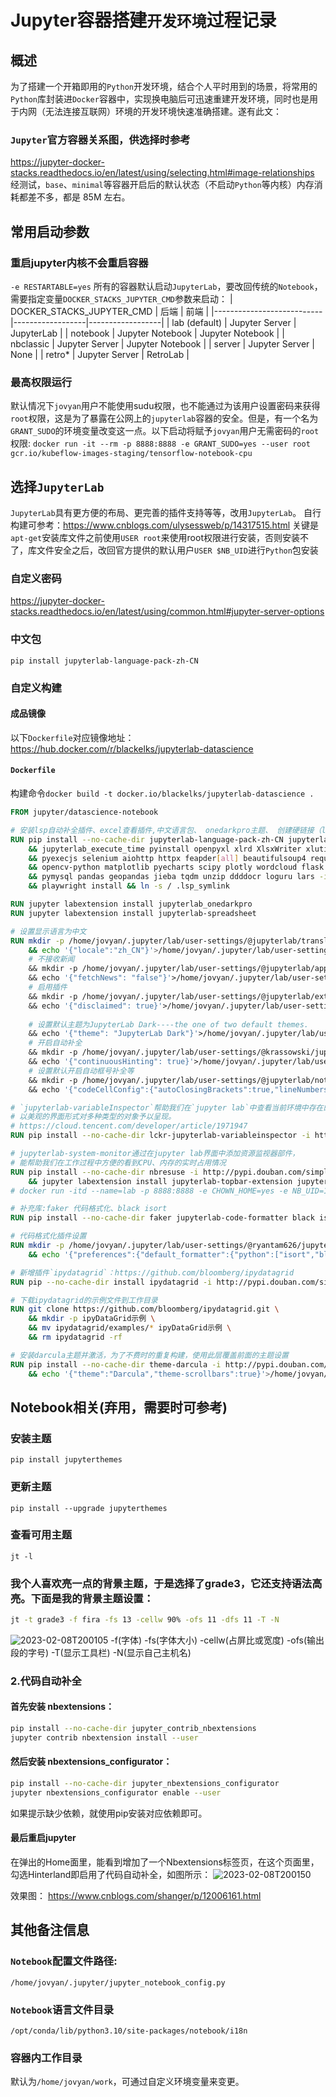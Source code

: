 # Jupyter容器搭建`开发环境`过程记录

## 概述
为了搭建一个开箱即用的`Python`开发环境，结合个人平时用到的场景，将常用的`Python`库封装进`Docker`容器中，实现换电脑后可迅速重建开发环境，同时也是用于内网（无法连接互联网）环境的开发环境快速准确搭建。遂有此文：
### `Jupyter`官方容器关系图，供选择时参考
https://jupyter-docker-stacks.readthedocs.io/en/latest/using/selecting.html#image-relationships
经测试，`base`、`minimal`等容器开启后的默认状态（不启动`Python`等内核）内存消耗都差不多，都是 85M 左右。


## 常用启动参数
### 重启jupyter内核不会重启容器
`-e RESTARTABLE=yes`
所有的容器默认启动`JupyterLab`，要改回传统的`Notebook`，需要指定变量`DOCKER_STACKS_JUPYTER_CMD`参数来启动：
| DOCKER_STACKS_JUPYTER_CMD | 后端          | 前端         |
|---------------------------|------------------|------------------|
| lab (default)             | Jupyter Server   | JupyterLab       |
| notebook                  | Jupyter Notebook | Jupyter Notebook |
| nbclassic                 | Jupyter Server   | Jupyter Notebook |
| server                    | Jupyter Server   | None             |
| retro*                    | Jupyter Server   | RetroLab         |

### 最高权限运行
默认情况下`jovyan`用户不能使用sudu权限，也不能通过为该用户设置密码来获得`root`权限，这是为了暴露在公网上的`jupyterlab`容器的安全。但是，有一个名为`GRANT_SUDO`的环境变量改变这一点。以下启动将赋予`jovyan`用户无需密码的`root`权限:
`docker run -it --rm -p 8888:8888 -e GRANT_SUDO=yes --user root gcr.io/kubeflow-images-staging/tensorflow-notebook-cpu`


## 选择`JupyterLab`
`JupyterLab`具有更方便的布局、更完善的插件支持等等，改用`JupyterLab`。
自行构建可参考：https://www.cnblogs.com/ulysessweb/p/14317515.html
关键是`apt-get`安装库文件之前使用`USER root`来使用root权限进行安装，否则安装不了，库文件安全之后，改回官方提供的默认用户`USER $NB_UID`进行`Python`包安装

### 自定义密码
https://jupyter-docker-stacks.readthedocs.io/en/latest/using/common.html#jupyter-server-options

### 中文包
`pip install jupyterlab-language-pack-zh-CN`


### 自定义构建
#### 成品镜像
以下`Dockerfile`对应镜像地址：https://hub.docker.com/r/blackelks/jupyterlab-datascience
#### `Dockerfile`
构建命令`docker build -t docker.io/blackelks/jupyterlab-datascience .`
```dockerfile
FROM jupyter/datascience-notebook

# 安装lsp自动补全插件、excel查看插件,中文语言包、 onedarkpro主题、 创建硬链接（lsp官方推荐）
RUN pip install --no-cache-dir jupyterlab-language-pack-zh-CN jupyterlab-lsp 'python-lsp-server[all]' jupyterlab-drawio \
    && jupyterlab_execute_time pyinstall openpyxl xlrd XlsxWriter xlutils xlwings xlwt pdfminer python-docx docx2pdf \
    && pyexecjs selenium aiohttp httpx feapder[all] beautifulsoup4 requests lxml html5lib playwright matplotlib_inline \
    && opencv-python matplotlib pyecharts scipy plotly wordcloud flask django fastapi psycopg2-binary pymongo sqlalchemy \
    && pymysql pandas geopandas jieba tqdm unzip ddddocr loguru lars -i http://pypi.douban.com/simple/ --trusted-host pypi.douban.com \
    && playwright install && ln -s / .lsp_symlink 

RUN jupyter labextension install jupyterlab_onedarkpro 
RUN jupyter labextension install jupyterlab-spreadsheet

# 设置显示语言为中文
RUN mkdir -p /home/jovyan/.jupyter/lab/user-settings/@jupyterlab/translation-extension/ \
    && echo '{"locale":"zh_CN"}'>/home/jovyan/.jupyter/lab/user-settings/@jupyterlab/translation-extension/plugin.jupyterlab-settings \
    # 不接收新闻
    && mkdir -p /home/jovyan/.jupyter/lab/user-settings/@jupyterlab/apputils-extension/ \
    && echo '{"fetchNews": "false"}'>/home/jovyan/.jupyter/lab/user-settings/@jupyterlab/apputils-extension/notification.jupyterlab-settings \
    # 启用插件
    && mkdir -p /home/jovyan/.jupyter/lab/user-settings/@jupyterlab/extensionmanager-extension/ \
    && echo '{"disclaimed": true}'>/home/jovyan/.jupyter/lab/user-settings/@jupyterlab/extensionmanager-extension/plugin.jupyterlab-settings \
    
    # 设置默认主题为JupyterLab Dark----the one of two default themes.
    && echo '{"theme": "JupyterLab Dark"}'>/home/jovyan/.jupyter/lab/user-settings/@jupyterlab/apputils-extension/themes.jupyterlab-settings \
    # 开启自动补全
    && mkdir -p /home/jovyan/.jupyter/lab/user-settings/@krassowski/jupyterlab-lsp \
    && echo '{"continuousHinting": true}'>/home/jovyan/.jupyter/lab/user-settings/@krassowski/jupyterlab-lsp/completion.jupyterlab-settings \
    # 设置默认开启自动框号补全等
    && mkdir -p /home/jovyan/.jupyter/lab/user-settings/@jupyterlab/notebook-extension/ \
    && echo '{"codeCellConfig":{"autoClosingBrackets":true,"lineNumbers":true,"codeFolding":true,},"experimentalDisableDocumentWideUndoRedo":true,"kernelShutdown":true,"kernelStatus":{"showOnStatusBar":true,"showProgress":true},"markdownCellConfig":{"autoClosingBrackets":true,"lineNumbers":true,"lineWrap":"on","matchBrackets":true,"codeFolding":true,},"rawCellConfig":{"autoClosingBrackets":true,"lineNumbers":true,"lineWrap":"on","matchBrackets":true,"codeFolding":true,},"recordTiming":true}'>/home/jovyan/.jupyter/lab/user-settings/@jupyterlab/notebook-extension/tracker.jupyterlab-settings

# `jupyterlab-variableInspector`帮助我们在`jupyter lab`中查看当前环境中存在的变量相关信息，
# 以美观的界面形式对多种类型的对象予以呈现。
# https://cloud.tencent.com/developer/article/1971947
RUN pip install --no-cache-dir lckr-jupyterlab-variableinspector -i http://pypi.douban.com/simple/ --trusted-host pypi.douban.com

# jupyterlab-system-monitor通过在jupyter lab界面中添加资源监视器部件，
# 能帮助我们在工作过程中方便的看到CPU、内存的实时占用情况
RUN pip install --no-cache-dir nbresuse -i http://pypi.douban.com/simple/ --trusted-host pypi.douban.com \
    && jupyter labextension install jupyterlab-topbar-extension jupyterlab-system-monitor
# docker run -itd --name=lab -p 8888:8888 -e CHOWN_HOME=yes -e NB_UID=1000 -e NB_GID=1000 -e RESTARTABLE=yes -e GRANT_SUDO=yes --user root docker.io/blackelks/jupyterlab-datascience:latest

# 补充库:faker 代码格式化、black isort
RUN pip install --no-cache-dir faker jupyterlab-code-formatter black isort -i http://pypi.douban.com/simple/ --trusted-host pypi.douban.com

# 代码格式化插件设置
RUN mkdir -p /home/jovyan/.jupyter/lab/user-settings/@ryantam626/jupyterlab_code_formatter/ \
    && echo '{"preferences":{"default_formatter":{"python":["isort","black"],}},"black":{"line_length":88,"string_normalization":true},"yapf":{"style_config":"google"},"autopep8":{"max_line_length":120,"ignore":["E226","E302","E41"]},"isort":{"multi_line_output":3,"include_trailing_comma":true,"force_grid_wrap":0,"use_parentheses":true,"line_length":88},"formatOnSave":true,"astyle":{"args":[]},"suppressFormatterErrors":false}'>/home/jovyan/.jupyter/lab/user-settings/@ryantam626/jupyterlab_code_formatter/settings.jupyterlab-settings

# 新增插件`ipydatagrid`：https://github.com/bloomberg/ipydatagrid
RUN pip --no-cache-dir install ipydatagrid -i http://pypi.douban.com/simple/ --trusted-host pypi.douban.com

# 下载ipydatagrid的示例文件到工作目录
RUN git clone https://github.com/bloomberg/ipydatagrid.git \
    && mkdir -p ipyDataGrid示例 \
    && mv ipydatagrid/examples/* ipyDataGrid示例 \
    && rm ipydatagrid -rf

# 安装darcula主题并激活，为了不费时的重复构建，使用此层覆盖前面的主题设置
RUN pip install --no-cache-dir theme-darcula -i http://pypi.douban.com/simple/ --trusted-host pypi.douban.com \
    && echo '{"theme":"Darcula","theme-scrollbars":true}'>/home/jovyan/.jupyter/lab/user-settings/@jupyterlab/apputils-extension/themes.jupyterlab-settings
```


## Notebook相关(弃用，需要时可参考)
### 安装主题
`pip install jupyterthemes`
### 更新主题
`pip install --upgrade jupyterthemes`
### 查看可用主题
`jt -l`
### 我个人喜欢亮一点的背景主题，于是选择了grade3，它还支持语法高亮。下面是我的背景主题设置：
```bash
jt -t grade3 -f fira -fs 13 -cellw 90% -ofs 11 -dfs 11 -T -N
```
![2023-02-08T200105](2023-02-08T200105.png)
-f(字体) -fs(字体大小) -cellw(占屏比或宽度) -ofs(输出段的字号) -T(显示工具栏) -N(显示自己主机名)

### 2.代码自动补全
#### 首先安装 nbextensions：
```bash
pip install --no-cache-dir jupyter_contrib_nbextensions
jupyter contrib nbextension install --user
```

#### 然后安装 nbextensions_configurator：
```bash
pip install --no-cache-dir jupyter_nbextensions_configurator
jupyter nbextensions_configurator enable --user
```
如果提示缺少依赖，就使用pip安装对应依赖即可。

#### 最后重启jupyter
在弹出的Home面里，能看到增加了一个Nbextensions标签页，在这个页面里，勾选Hinterland即启用了代码自动补全，如图所示：
![2023-02-08T200150](2023-02-08T200150.png)

效果图：
https://www.cnblogs.com/shanger/p/12006161.html


## 其他备注信息
### `Notebook`配置文件路径:
`/home/jovyan/.jupyter/jupyter_notebook_config.py`
### `Notebook`语言文件目录
`/opt/conda/lib/python3.10/site-packages/notebook/i18n`

### 容器内工作目录
默认为`/home/jovyan/work`，可通过自定义环境变量来变更。
